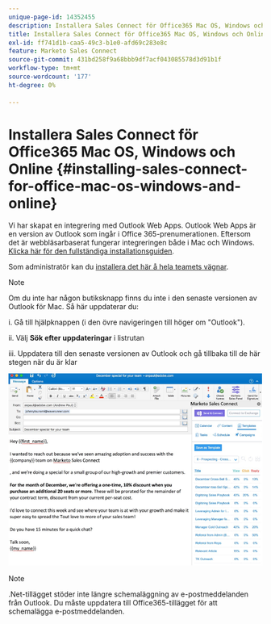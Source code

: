 ```yaml
---
unique-page-id: 14352455
description: Installera Sales Connect för Office365 Mac OS, Windows och Online - Marketo Docs - produktdokumentation
title: Installera Sales Connect för Office365 Mac OS, Windows och Online
exl-id: ff741d1b-caa5-49c3-b1e0-afd69c283e8c
feature: Marketo Sales Connect
source-git-commit: 431bd258f9a68bbb9df7acf043085578d3d91b1f
workflow-type: tm+mt
source-wordcount: '177'
ht-degree: 0%

---
```


# Installera Sales Connect för Office365 Mac OS, Windows och Online {#installing-sales-connect-for-office-mac-os-windows-and-online}

Vi har skapat en integrering med Outlook Web Apps. Outlook Web Apps är en version av Outlook som ingår i Office 365-prenumerationen. Eftersom det är webbläsarbaserat fungerar integreringen både i Mac och Windows. [Klicka här för den fullständiga installationsguiden](https://s3.amazonaws.com/tout-user-store/outlook-mac/assets/install_tout_add-in_outlook_mac.pdf).

Som administratör kan du [installera det här å hela teamets vägnar](https://docs.microsoft.com/en-us/office365/admin/manage/manage-deployment-of-add-ins?view=o365-worldwide).

>[!NOTE]
>
>Om du inte har någon butiksknapp finns du inte i den senaste versionen av Outlook för Mac. Så här uppdaterar du:
>
>i. Gå till hjälpknappen (i den övre navigeringen till höger om &quot;Outlook&quot;).
>
>ii. Välj **Sök efter uppdateringar** i listrutan
>
>iii. Uppdatera till den senaste versionen av Outlook och gå tillbaka till de här stegen när du är klar

![](assets/one.png)

>[!NOTE]
>
>.Net-tillägget stöder inte längre schemaläggning av e-postmeddelanden från Outlook. Du måste uppdatera till Office365-tillägget för att schemalägga e-postmeddelanden.
